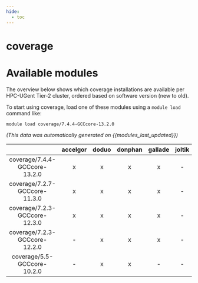 ```yaml
---
hide:
  - toc
---
```


coverage
========

# Available modules


The overview below shows which coverage installations are available per HPC-UGent Tier-2 cluster, ordered based on software version (new to old).

To start using coverage, load one of these modules using a `module load` command like:

```shell
module load coverage/7.4.4-GCCcore-13.2.0
```

*(This data was automatically generated on {{modules_last_updated}})*  

| |accelgor|doduo|donphan|gallade|joltik|shinx|skitty|
| :---: | :---: | :---: | :---: | :---: | :---: | :---: | :---: |
|coverage/7.4.4-GCCcore-13.2.0|x|x|x|x|-|-|x|
|coverage/7.2.7-GCCcore-11.3.0|x|x|x|x|-|-|-|
|coverage/7.2.3-GCCcore-12.3.0|x|x|x|x|-|x|x|
|coverage/7.2.3-GCCcore-12.2.0|-|x|x|x|-|-|-|
|coverage/5.5-GCCcore-10.2.0|-|x|x|-|-|-|-|
